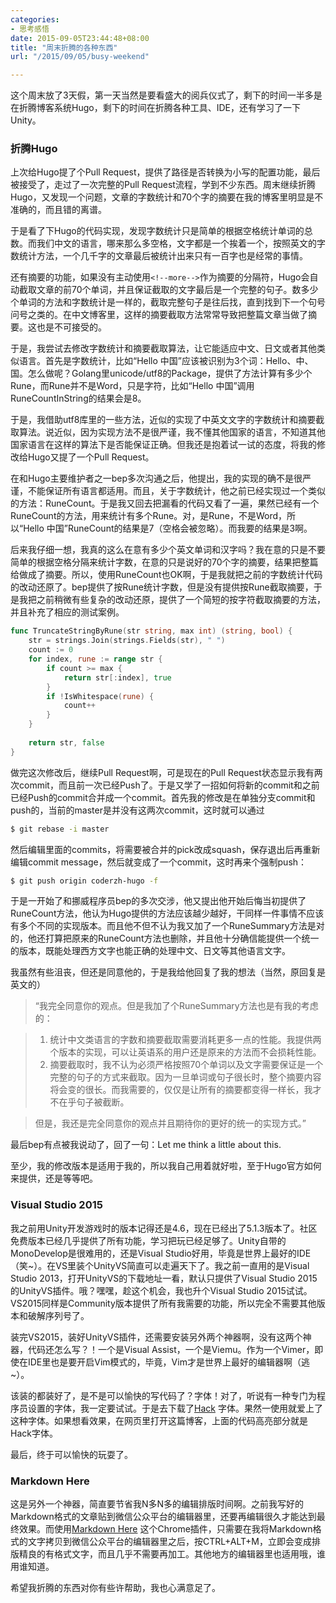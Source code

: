```yaml
---
categories:
- 思考感悟
date: 2015-09-05T23:44:48+08:00
title: "周末折腾的各种东西"
url: "/2015/09/05/busy-weekend"

---
```


这个周末放了3天假，第一天当然是要看盛大的阅兵仪式了，剩下的时间一半多是在折腾博客系统Hugo，剩下的时间在折腾各种工具、IDE，还有学习了一下Unity。

<!--more-->

### 折腾Hugo

上次给Hugo提了个Pull Request，提供了路径是否转换为小写的配置功能，最后被接受了，走过了一次完整的Pull Request流程，学到不少东西。周末继续折腾Hugo，又发现一个问题，文章的字数统计和70个字的摘要在我的博客里明显是不准确的，而且错的离谱。

于是看了下Hugo的代码实现，发现字数统计只是简单的根据空格统计单词的总数。而我们中文的语言，哪来那么多空格，文字都是一个挨着一个，按照英文的字数统计方法，一个几千字的文章最后被统计出来只有一百字也是经常的事情。

还有摘要的功能，如果没有主动使用`<!--more-->`作为摘要的分隔符，Hugo会自动截取文章的前70个单词，并且保证截取的文字最后是一个完整的句子。数多少个单词的方法和字数统计是一样的，截取完整句子是往后找，直到找到下一个句号问号之类的。在中文博客里，这样的摘要截取方法常常导致把整篇文章当做了摘要。这也是不可接受的。

于是，我尝试去修改字数统计和摘要截取算法，让它能适应中文、日文或者其他类似语言。首先是字数统计，比如“Hello 中国”应该被识别为3个词：Hello、中、国。怎么做呢？Golang里unicode/utf8的Package，提供了方法计算有多少个Rune，而Rune并不是Word，只是字符，比如“Hello 中国”调用RuneCountInString的结果会是8。

于是，我借助utf8库里的一些方法，近似的实现了中英文文字的字数统计和摘要截取算法。说近似，因为实现方法不是很严谨，我不懂其他国家的语言，不知道其他国家语言在这样的算法下是否能保证正确。但我还是抱着试一试的态度，将我的修改给Hugo又提了一个Pull Request。

在和Hugo主要维护者之一bep多次沟通之后，他提出，我的实现的确不是很严谨，不能保证所有语言都适用。而且，关于字数统计，他之前已经实现过一个类似的方法：RuneCount。于是我又回去把漏看的代码又看了一遍，果然已经有一个RuneCount的方法，用来统计有多个Rune。对，是Rune，不是Word，所以“Hello 中国”RuneCount的结果是7（空格会被忽略）。而我要的结果是3啊。

后来我仔细一想，我真的这么在意有多少个英文单词和汉字吗？我在意的只是不要简单的根据空格分隔来统计字数，在意的只是说好的70个字的摘要，结果把整篇给做成了摘要。所以，使用RuneCount也OK啊，于是我就把之前的字数统计代码的改动还原了。bep提供了按Rune统计字数，但是没有提供按Rune截取摘要，于是我把之前稍微有些复杂的改动还原，提供了一个简短的按字符截取摘要的方法，并且补充了相应的测试案例。

```go
func TruncateStringByRune(str string, max int) (string, bool) {
    str = strings.Join(strings.Fields(str), " ")
    count := 0
    for index, rune := range str {
        if count >= max {
            return str[:index], true
        }
        if !IsWhitespace(rune) {
            count++
        }
    }
 
    return str, false
}
```

做完这次修改后，继续Pull Request啊，可是现在的Pull Request状态显示我有两次commit，而且前一次已经Push了。于是又学了一招如何将新的commit和之前已经Push的commit合并成一个commit。首先我的修改是在单独分支commit和push的，当前的master是并没有这两次commit，这时就可以通过

```bash
$ git rebase -i master
```

然后编辑里面的commits，将需要被合并的pick改成squash，保存退出后再重新编辑commit message，然后就变成了一个commit，这时再来个强制push：

```bash
$ git push origin coderzh-hugo -f
```

于是一开始了和挪威程序员bep的多次交涉，他又提出他开始后悔当初提供了RuneCount方法，他认为Hugo提供的方法应该越少越好，干同样一件事情不应该有多个不同的实现版本。而且他不但不认为我又加了一个RuneSummary方法是对的，他还打算把原来的RuneCount方法也删除，并且他十分确信能提供一个统一的版本，既能处理西方文字也能正确的处理中文、日文等其他语言文字。

我虽然有些沮丧，但还是同意他的，于是我给他回复了我的想法（当然，原回复是英文的）

> “我完全同意你的观点。但是我加了个RuneSummary方法也是有我的考虑的：

> 1. 统计中文类语言的字数和摘要截取需要消耗更多一点的性能。我提供两个版本的实现，可以让英语系的用户还是原来的方法而不会损耗性能。
> 1. 摘要截取时，我不认为必须严格按照70个单词以及文字需要保证是一个完整的句子的方式来截取。因为一旦单词或句子很长时，整个摘要内容将会变的很长。而我需要的，仅仅是让所有的摘要都变得一样长，我才不在乎句子被截断。

> 但是，我还是完全同意你的观点并且期待你的更好的统一的实现方式。”

最后bep有点被我说动了，回了一句：Let me think a little about this. 

至少，我的修改版本是适用于我的，所以我自己用着就好啦，至于Hugo官方如何来提供，还是等等吧。

### Visual Studio 2015

我之前用Unity开发游戏时的版本记得还是4.6，现在已经出了5.1.3版本了。社区免费版本已经几乎提供了所有功能，学习把玩已经足够了。Unity自带的MonoDevelop是很难用的，还是Visual Studio好用，毕竟是世界上最好的IDE（笑~）。在VS里装个UnityVS简直可以走遍天下了。我之前一直用的是Visual Studio 2013，打开UnityVS的下载地址一看，默认只提供了Visual Studio 2015的UnityVS插件。哦？嘿嘿，趁这个机会，我也升个Visual Studio 2015试试。VS2015同样是Community版本提供了所有我需要的功能，所以完全不需要其他版本和破解序列号了。

装完VS2015，装好UnityVS插件，还需要安装另外两个神器啊，没有这两个神器，代码还怎么写？！一个是Visual Assist，一个是Viemu。作为一个Vimer，即使在IDE里也是要开启Vim模式的，毕竟，Vim才是世界上最好的编辑器啊（逃~）。

该装的都装好了，是不是可以愉快的写代码了？字体！对了，听说有一种专门为程序员设置的字体，我一定要试试。于是去下载了[Hack](http://sourcefoundry.org/hack/)  字体。果然一使用就爱上了这种字体。如果想看效果，在网页里打开这篇博客，上面的代码高亮部分就是Hack字体。

最后，终于可以愉快的玩耍了。

### Markdown Here

这是另外一个神器，简直要节省我N多N多的编辑排版时间啊。之前我写好的Markdown格式的文章贴到微信公众平台的编辑器里，还要再编辑很久才能达到最终效果。而使用[Markdown Here](https://chrome.google.com/webstore/detail/markdown-here/elifhakcjgalahccnjkneoccemfahfoa/reviews)  这个Chrome插件，只需要在我将Markdown格式的文字拷贝到微信公众平台的编辑器里之后，按CTRL+ALT+M，立即会变成排版精良的有格式文字，而且几乎不需要再加工。其他地方的编辑器里也适用哦，谁用谁知道。

希望我折腾的东西对你有些许帮助，我也心满意足了。

